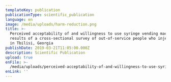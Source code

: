 ```yaml
---
templateKey: publication
publicationType: scientific_publication
language: en
image: /media/uploads/harm-reduction.png
title: >-
  Perceived acceptability of and willingness to use syringe vending machines:
  results of a cross-sectional survey of out-of-service people who inject drugs
  in Tbilisi, Georgia
publishDate: 2019-03-21T11:05:00.000Z
description: Scientific Publication
upload: true
enFile: >-
  /media/uploads/perceived-acceptability-of-and-willingness-to-use-syringe-vending-machines.pdf
enLink: ''
---
```


